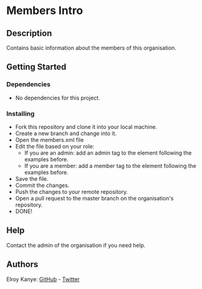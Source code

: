 # Members Intro

## Description

Contains basic information about the members of this organisation.

## Getting Started

### Dependencies

* No dependencies for this project.

### Installing

* Fork this repository and clone it into your local machine.
* Create a new branch and change into it.
* Open the members.xml file
* Edit the file based on your role:
    - If you are an admin: add an admin tag to the <admins> element following the examples before.
    - If you are a member: add a member tag to the <members> element following the examples before.
* Save the file.
* Commit the changes.
* Push the changes to your remote repository.
* Open a pull request to the master branch on the organisation's repository.
* DONE!

## Help

Contact the admin of the organisation if you need help.


## Authors

Elroy Kanye: [GitHub](https://github.com/elroykanye) - [Twitter](https://twitter.com/elroykanye)
